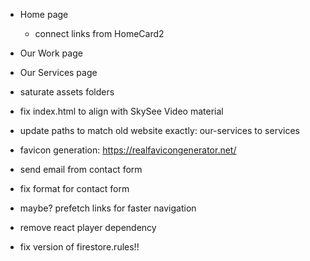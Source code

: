 - Home page
  - connect links from HomeCard2
- Our Work page
- Our Services page
- saturate assets folders
- fix index.html to align with SkySee Video material

- update paths to match old website exactly: our-services to services
- favicon generation: https://realfavicongenerator.net/
- send email from contact form
- fix format for contact form
- maybe? prefetch links for faster navigation 
  <Link
    to="/about"
    prefetch="viewport"   // "none" | "intent" | "render" | "viewport"
  >
- remove react player dependency

- fix version of firestore.rules!!